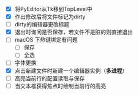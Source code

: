 - [x] 将PyEditor从Tk移到TopLevel中
- [x] 作出修改后将文件标记为dirty
- [ ] dirty的编辑器更改标题
- [x] 退出时询问是否保存，若文件不是脏的则直接退出
- [ ] macOS 下热键绑定有问题
    - [ ] 保存
    - [ ] 全选
- [ ] 字体更换
- [x] 点击新建文件时新建一个编辑器实例（**多进程**）
- [ ] 高亮当前行的配置读取与保存
- [ ] 当文本框获得焦点时绘制当前行的高亮

